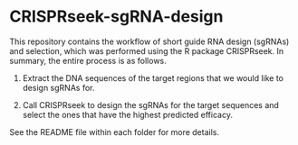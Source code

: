 # CRISPRseek-sgRNA-design
 
This repository contains the workflow of short guide RNA design (sgRNAs) and selection, which was performed using the R package CRISPRseek. In summary, the entire process is as follows. 

1. Extract the DNA sequences of the target regions that we would like to design sgRNAs for.

2. Call CRISPRseek to design the sgRNAs for the target sequences and select the ones that have the highest predicted efficacy.

See the README file within each folder for more details. 
